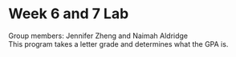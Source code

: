 # Week 6 and 7 Lab
Group members: Jennifer Zheng and Naimah Aldridge  
This program takes a letter grade and determines what the GPA is.
